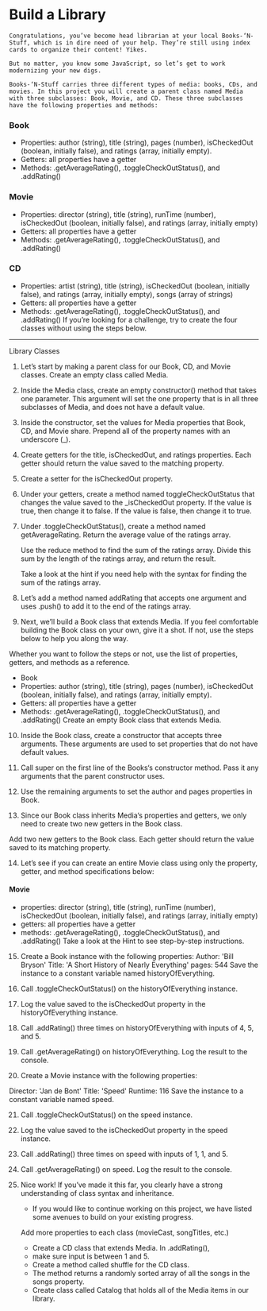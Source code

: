 # Build a Library
```
Congratulations, you’ve become head librarian at your local Books-‘N-Stuff, which is in dire need of your help. They’re still using index cards to organize their content! Yikes.

But no matter, you know some JavaScript, so let’s get to work modernizing your new digs.

Books-‘N-Stuff carries three different types of media: books, CDs, and movies. In this project you will create a parent class named Media with three subclasses: Book, Movie, and CD. These three subclasses have the following properties and methods:
```

### Book
* Properties: author (string), title (string), pages (number), isCheckedOut (boolean, initially false), and ratings (array, initially empty).
* Getters: all properties have a getter
* Methods: .getAverageRating(), .toggleCheckOutStatus(), and .addRating()
### Movie
* Properties: director (string), title (string), runTime (number), isCheckedOut (boolean, initially false), and ratings (array, initially empty)
* Getters: all properties have a getter
* Methods: .getAverageRating(), .toggleCheckOutStatus(), and .addRating()
### CD
* Properties: artist (string), title (string), isCheckedOut (boolean, initially false), and ratings (array, initially empty), songs (array of strings)
* Getters: all properties have a getter
* Methods: .getAverageRating(), .toggleCheckOutStatus(), and .addRating()
If you’re looking for a challenge, try to create the four classes without using the steps below.


--------------------------

Library Classes
1. Let’s start by making a parent class for our Book, CD, and Movie classes.
Create an empty class called Media.

2. Inside the Media class, create an empty constructor() method that takes one parameter.
This argument will set the one property that is in all three subclasses of Media, and does not have a default value.

3. Inside the constructor, set the values for Media properties that Book, CD, and Movie share. Prepend all of the property names with an underscore (_).

4. Create getters for the title, isCheckedOut, and ratings properties. Each getter should return the value saved to the matching property.

5. Create a setter for the isCheckedOut property.

6. Under your getters, create a method named toggleCheckOutStatus that changes the value saved to the _isCheckedOut property.
If the value is true, then change it to false. If the value is false, then change it to true.

7. Under .toggleCheckOutStatus(), create a method named getAverageRating. Return the average value of the ratings array.

    Use the reduce method to find the sum of the ratings array. Divide this sum by the length of the ratings array, and return the result.

    Take a look at the hint if you need help with the syntax for finding the sum of the ratings array.

8. Let’s add a method named addRating that accepts one argument and uses .push() to add it to the end of the ratings array.

9. Next, we’ll build a Book class that extends Media. If you feel comfortable building the Book class on your own, give it a shot. If not, use the steps below to help you along the way.

Whether you want to follow the steps or not, use the list of properties, getters, and methods as a reference.

* Book
* Properties: author (string), title (string), pages (number), isCheckedOut (boolean, initially false), and ratings (array, initially empty).
* Getters: all properties have a getter
* Methods: .getAverageRating(), .toggleCheckOutStatus(), and .addRating()
Create an empty Book class that extends Media.

10. Inside the Book class, create a constructor that accepts three arguments. These arguments are used to set properties that do not have default values.

11. Call super on the first line of the Books‘s constructor method. Pass it any arguments that the parent constructor uses.

12. Use the remaining arguments to set the author and pages properties in Book.

13. Since our Book class inherits Media‘s properties and getters, we only need to create two new getters in the Book class.

Add two new getters to the Book class. Each getter should return the value saved to its matching property.

14. Let’s see if you can create an entire Movie class using only the property, getter, and method specifications below:

#### Movie
* properties: director (string), title (string), runTime (number), isCheckedOut (boolean, initially false), and ratings (array, initially empty)
* getters: all properties have a getter
* methods: .getAverageRating(), .toggleCheckOutStatus(), and .addRating()
Take a look at the Hint to see step-by-step instructions.

15. Create a Book instance with the following properties:
Author: 'Bill Bryson'
Title: 'A Short History of Nearly Everything'
pages: 544
Save the instance to a constant variable named historyOfEverything.

16. Call .toggleCheckOutStatus() on the historyOfEverything instance.

17. Log the value saved to the isCheckedOut property in the historyOfEverything instance.

18. Call .addRating() three times on historyOfEverything with inputs of 4, 5, and 5.

19. Call .getAverageRating() on historyOfEverything. Log the result to the console.

20. Create a Movie instance with the following properties:

Director: 'Jan de Bont'
Title: 'Speed'
Runtime: 116
Save the instance to a constant variable named speed.

21. Call .toggleCheckOutStatus() on the speed instance.

22. Log the value saved to the isCheckedOut property in the speed instance.

23. Call .addRating() three times on speed with inputs of 1, 1, and 5.

24. Call .getAverageRating() on speed. Log the result to the console.

25. Nice work! If you’ve made it this far, you clearly have a strong understanding of class syntax and inheritance.

    * If you would like to continue working on this project, we have listed some avenues to build on your existing progress.

    Add more properties to each class (movieCast, songTitles, etc.)
    * Create a CD class that extends Media.
    In .addRating(),
    * make sure input is between 1 and 5.
    * Create a method called shuffle for the CD class.
    * The method returns a randomly sorted array of all the songs in the songs property.
    * Create class called Catalog that holds all of the Media items in our library.